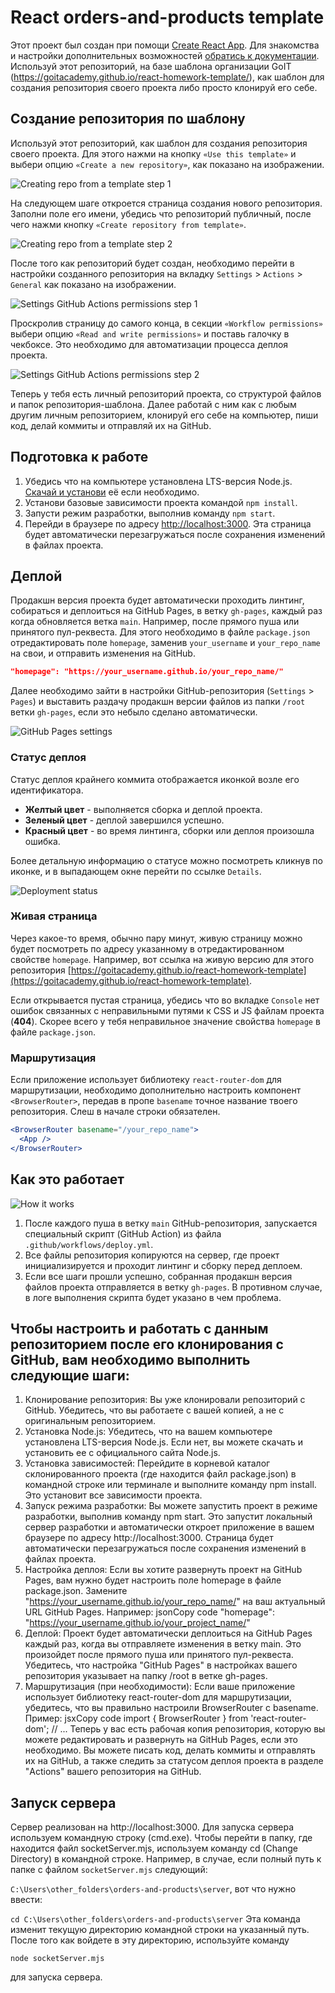 # React orders-and-products template

Этот проект был создан при помощи
[Create React App](https://github.com/facebook/create-react-app). Для знакомства
и настройки дополнительных возможностей
[обратись к документации](https://facebook.github.io/create-react-app/docs/getting-started).
Используй этот репозиторий, на базе шаблона организации GoIT (https://goitacademy.github.io/react-homework-template/), как шаблон для создания репозитория
своего проекта либо просто клонируй его себе.

## Создание репозитория по шаблону

Используй этот репозиторий, как шаблон для создания репозитория
своего проекта. Для этого нажми на кнопку `«Use this template»` и выбери опцию
`«Create a new repository»`, как показано на изображении.

![Creating repo from a template step 1](./assets/template-step-1.png)

На следующем шаге откроется страница создания нового репозитория. Заполни поле
его имени, убедись что репозиторий публичный, после чего нажми кнопку
`«Create repository from template»`.

![Creating repo from a template step 2](./assets/template-step-2.png)

После того как репозиторий будет создан, необходимо перейти в настройки
созданного репозитория на вкладку `Settings` > `Actions` > `General` как
показано на изображении.

![Settings GitHub Actions permissions step 1](./assets/gh-actions-perm-1.png)

Проскролив страницу до самого конца, в секции `«Workflow permissions»` выбери
опцию `«Read and write permissions»` и поставь галочку в чекбоксе. Это
необходимо для автоматизации процесса деплоя проекта.

![Settings GitHub Actions permissions step 2](./assets/gh-actions-perm-2.png)

Теперь у тебя есть личный репозиторий проекта, со структурой файлов и папок
репозитория-шаблона. Далее работай с ним как с любым другим личным репозиторием,
клонируй его себе на компьютер, пиши код, делай коммиты и отправляй их на
GitHub.

## Подготовка к работе

1. Убедись что на компьютере установлена LTS-версия Node.js.
   [Скачай и установи](https://nodejs.org/en/) её если необходимо.
2. Установи базовые зависимости проекта командой `npm install`.
3. Запусти режим разработки, выполнив команду `npm start`.
4. Перейди в браузере по адресу [http://localhost:3000](http://localhost:3000).
   Эта страница будет автоматически перезагружаться после сохранения изменений в
   файлах проекта.

## Деплой

Продакшн версия проекта будет автоматически проходить линтинг, собираться и
деплоиться на GitHub Pages, в ветку `gh-pages`, каждый раз когда обновляется
ветка `main`. Например, после прямого пуша или принятого пул-реквеста. Для этого
необходимо в файле `package.json` отредактировать поле `homepage`, заменив
`your_username` и `your_repo_name` на свои, и отправить изменения на GitHub.

```json
"homepage": "https://your_username.github.io/your_repo_name/"
```

Далее необходимо зайти в настройки GitHub-репозитория (`Settings` > `Pages`) и
выставить раздачу продакшн версии файлов из папки `/root` ветки `gh-pages`, если
это небыло сделано автоматически.

![GitHub Pages settings](./assets/repo-settings.png)

### Статус деплоя

Статус деплоя крайнего коммита отображается иконкой возле его идентификатора.

- **Желтый цвет** - выполняется сборка и деплой проекта.
- **Зеленый цвет** - деплой завершился успешно.
- **Красный цвет** - во время линтинга, сборки или деплоя произошла ошибка.

Более детальную информацию о статусе можно посмотреть кликнув по иконке, и в
выпадающем окне перейти по ссылке `Details`.

![Deployment status](./assets/deploy-status.png)

### Живая страница

Через какое-то время, обычно пару минут, живую страницу можно будет посмотреть
по адресу указанному в отредактированном свойстве `homepage`. Например, вот
ссылка на живую версию для этого репозитория
[https://goitacademy.github.io/react-homework-template](https://goitacademy.github.io/react-homework-template).

Если открывается пустая страница, убедись что во вкладке `Console` нет ошибок
связанных с неправильными путями к CSS и JS файлам проекта (**404**). Скорее
всего у тебя неправильное значение свойства `homepage` в файле `package.json`.

### Маршрутизация

Если приложение использует библиотеку `react-router-dom` для маршрутизации,
необходимо дополнительно настроить компонент `<BrowserRouter>`, передав в пропе
`basename` точное название твоего репозитория. Слеш в начале строки обязателен.

```jsx
<BrowserRouter basename="/your_repo_name">
  <App />
</BrowserRouter>
```

## Как это работает

![How it works](./assets/how-it-works.png)

1. После каждого пуша в ветку `main` GitHub-репозитория, запускается специальный
   скрипт (GitHub Action) из файла `.github/workflows/deploy.yml`.
2. Все файлы репозитория копируются на сервер, где проект инициализируется и
   проходит линтинг и сборку перед деплоем.
3. Если все шаги прошли успешно, собранная продакшн версия файлов проекта
   отправляется в ветку `gh-pages`. В противном случае, в логе выполнения
   скрипта будет указано в чем проблема.


## Чтобы настроить и работать с данным репозиторием после его клонирования с GitHub, вам необходимо выполнить следующие шаги:
1.	Клонирование репозитория: Вы уже клонировали репозиторий с GitHub. Убедитесь, что вы работаете с вашей копией, а не с оригинальным репозиторием.
2.	Установка Node.js: Убедитесь, что на вашем компьютере установлена LTS-версия Node.js. Если нет, вы можете скачать и установить ее с официального сайта Node.js.
3.	Установка зависимостей: Перейдите в корневой каталог склонированного проекта (где находится файл package.json) в командной строке или терминале и выполните команду npm install. Это установит все зависимости проекта.
4.	Запуск режима разработки: Вы можете запустить проект в режиме разработки, выполнив команду npm start. Это запустит локальный сервер разработки и автоматически откроет приложение в вашем браузере по адресу http://localhost:3000. Страница будет автоматически перезагружаться после сохранения изменений в файлах проекта.
5.	Настройка деплоя: Если вы хотите развернуть проект на GitHub Pages, вам нужно будет настроить поле homepage в файле package.json. Замените "https://your_username.github.io/your_repo_name/" на ваш актуальный URL GitHub Pages. Например:
jsonCopy code
"homepage": "https://your_username.github.io/your_project_name/" 
6.	Деплой: Проект будет автоматически деплоиться на GitHub Pages каждый раз, когда вы отправляете изменения в ветку main. Это произойдет после прямого пуша или принятого пул-реквеста. Убедитесь, что настройка "GitHub Pages" в настройках вашего репозитория указывает на папку /root в ветке gh-pages.
7.	Маршрутизация (при необходимости): Если ваше приложение использует библиотеку react-router-dom для маршрутизации, убедитесь, что вы правильно настроили BrowserRouter с basename. Пример:
jsxCopy code
import { BrowserRouter } from 'react-router-dom'; // ... <BrowserRouter basename="/your_repo_name"> <App /> </BrowserRouter> 
Теперь у вас есть рабочая копия репозитория, которую вы можете редактировать и развернуть на GitHub Pages, если это необходимо. Вы можете писать код, делать коммиты и отправлять их на GitHub, а также следить за статусом деплоя проекта в разделе "Actions" вашего репозитория на GitHub.


## Запуск сервера

Сервер реализован на http://localhost:3000.
Для запуска сервера используем командную строку (cmd.exe).
Чтобы перейти в папку, где находится файл socketServer.mjs, используем команду cd (Change Directory) в командной строке. Например, в случае, если полный путь к папке c файлом `socketServer.mjs` следующий:

`C:\Users\other_folders\orders-and-products\server`, вот что нужно ввести:

`cd C:\Users\other_folders\orders-and-products\server`
Эта команда изменит текущую директорию командной строки на указанный путь. После того как войдете в эту директорию, используйте команду

```
node socketServer.mjs
```

для запуска сервера.

